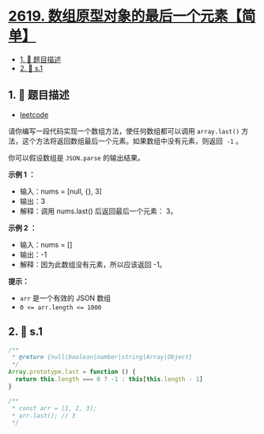 # [2619. 数组原型对象的最后一个元素【简单】](https://github.com/tnotesjs/TNotes.leetcode/tree/main/notes/2619.%20%E6%95%B0%E7%BB%84%E5%8E%9F%E5%9E%8B%E5%AF%B9%E8%B1%A1%E7%9A%84%E6%9C%80%E5%90%8E%E4%B8%80%E4%B8%AA%E5%85%83%E7%B4%A0%E3%80%90%E7%AE%80%E5%8D%95%E3%80%91)

<!-- region:toc -->

- [1. 📝 题目描述](#1--题目描述)
- [2. 🎯 s.1](#2--s1)

<!-- endregion:toc -->

## 1. 📝 题目描述

- [leetcode](https://leetcode.cn/problems/array-prototype-last/)

请你编写一段代码实现一个数组方法，使任何数组都可以调用 `array.last()` 方法，这个方法将返回数组最后一个元素。如果数组中没有元素，则返回  `-1` 。

你可以假设数组是 `JSON.parse` 的输出结果。

**示例 1 ：**

- 输入：nums = [null, {}, 3]
- 输出：3
- 解释：调用 nums.last() 后返回最后一个元素： 3。

**示例 2 ：**

- 输入：nums = []
- 输出：-1
- 解释：因为此数组没有元素，所以应该返回 -1。

**提示：**

- `arr` 是一个有效的 JSON 数组
- `0 <= arr.length <= 1000`


## 2. 🎯 s.1

```javascript
/**
 * @return {null|boolean|number|string|Array|Object}
 */
Array.prototype.last = function () {
  return this.length === 0 ? -1 : this[this.length - 1]
}

/**
 * const arr = [1, 2, 3];
 * arr.last(); // 3
 */
```
